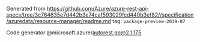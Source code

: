 Generated from https://github.com/Azure/azure-rest-api-specs/tree/3c764635e7d442b3e74caf593029fcd440b3ef82//specification/azuredata/resource-manager/readme.md tag: `package-preview-2019-07`

Code generator @microsoft.azure/autorest.go@2.1.175


